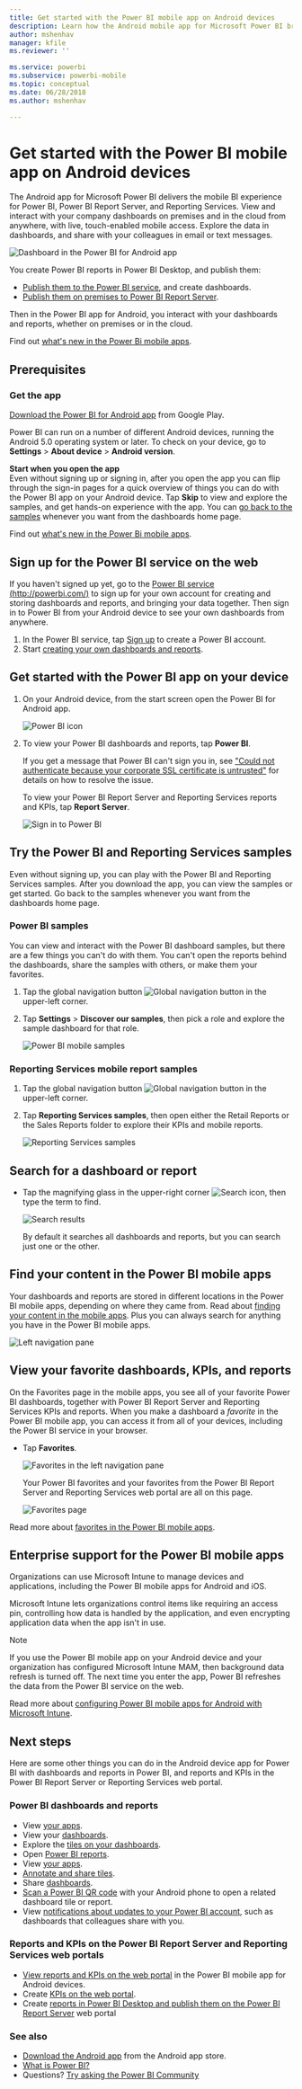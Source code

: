 ```yaml
---
title: Get started with the Power BI mobile app on Android devices
description: Learn how the Android mobile app for Microsoft Power BI brings Power BI to your pocket, with mobile access to business information on premises and in the cloud.
author: mshenhav
manager: kfile
ms.reviewer: ''

ms.service: powerbi
ms.subservice: powerbi-mobile
ms.topic: conceptual
ms.date: 06/28/2018
ms.author: mshenhav

---
```

# Get started with the Power BI mobile app on Android devices
The Android app for Microsoft Power BI delivers the mobile BI experience for Power BI, Power BI Report Server, and Reporting Services. View and interact with your company dashboards on premises and in the cloud from anywhere, with live, touch-enabled mobile access. Explore the data in dashboards, and share with your colleagues in email or text messages. 

![Dashboard in the Power BI for Android app](./media/mobile-android-app-get-started/power-bi-android-dashboard-optimized-090117.png)

You create Power BI reports in Power BI Desktop, and publish them:

* [Publish them to the Power BI service](../../designer/power-bi-overview.md), and create dashboards.
* [Publish them on premises to Power BI Report Server](../../report-server/quickstart-create-powerbi-report.md).

Then in the Power BI app for Android, you interact with your dashboards and reports, whether on premises or in the cloud.

Find out [what's new in the Power Bi mobile apps](../../mobile-whats-new-in-the-mobile-apps.md).

## Prerequisites

### Get the app

[Download the Power BI for Android app](http://go.microsoft.com/fwlink/?LinkID=544867) from Google Play.
  
Power BI can run on a number of different Android devices, running the Android 5.0 operating system or later. To check on your device, go to **Settings** > **About device** > **Android version**. 

**Start when you open the app**    
Even without signing up or signing in, after you open the app you can flip through the sign-in pages for a quick overview of things you can do with the Power BI app on your Android device. Tap **Skip** to view and explore the samples, and get hands-on experience with the app. You can [go back to the samples](mobile-android-app-get-started.md#try-the-power-bi-and-reporting-services-samples) whenever you want from the dashboards home page.

Find out [what's new in the Power Bi mobile apps](../../mobile-whats-new-in-the-mobile-apps.md).

## Sign up for the Power BI service on the web
If you haven't signed up yet, go to the [Power BI service (http://powerbi.com/)](http://powerbi.com/) to sign up for your own account for creating and storing dashboards and reports, and bringing your data together. Then sign in to Power BI from your Android device to see your own dashboards from anywhere.

1. In the Power BI service, tap [Sign up](http://go.microsoft.com/fwlink/?LinkID=513879) to create a Power BI account.
2. Start [creating your own dashboards and reports](../../service-get-started.md).

## Get started with the Power BI app on your device
1. On your Android device, from the start screen open the Power BI for Android app.
   
   ![Power BI icon](./media/mobile-android-app-get-started/power-bi-logo-android.png)
2. To view your Power BI dashboards and reports, tap **Power BI**.  
   
   If you get a message that Power BI can't sign you in, see ["Could not authenticate because your corporate SSL certificate is untrusted"](mobile-android-app-error-corporate-ssl-account-is-untrusted.md) for details on how to resolve the issue.

   To view your Power BI Report Server and Reporting Services reports and KPIs, tap **Report Server**.
   
   ![Sign in to Power BI](./media/mobile-android-app-get-started/power-bi-connect-to-login.png)

## Try the Power BI and Reporting Services samples
Even without signing up, you can play with the Power BI and Reporting Services samples. After you download the app, you can view the samples or get started. Go back to the samples whenever you want from the dashboards home page.

### Power BI samples
You can view and interact with the Power BI dashboard samples, but there are a few things you can't do with them. You can't open the reports behind the dashboards, share the samples with others, or make them your favorites.

1. Tap the global navigation button ![Global navigation button](././media/mobile-android-app-get-started/power-bi-android-options-icon.png) in the upper-left corner.
2. Tap **Settings** > **Discover our samples**, then pick a role and explore the sample dashboard for that role.  
   
   ![Power BI mobile samples](./media/mobile-android-app-get-started/power-bi-android-power-bi-samples.png)

### Reporting Services mobile report samples
1. Tap the global navigation button ![Global navigation button](././media/mobile-android-app-get-started/power-bi-android-options-icon.png) in the upper-left corner.
2. Tap **Reporting Services samples**, then open either the Retail Reports or the Sales Reports folder to explore their KPIs and mobile reports.
   
   ![Reporting Services samples](./media/mobile-android-app-get-started/power-bi-android-reporting-services-samples.png)

## Search for a dashboard or report
* Tap the magnifying glass in the upper-right corner ![Search icon](./media/mobile-android-app-get-started/power-bi-ipad-search-icon.png), then type the term to find.
  
    ![Search results](./media/mobile-android-app-get-started/power-bi-android-tablet-search.png)
  
    By default it searches all dashboards and reports, but you can search just one or the other.

## Find your content in the Power BI mobile apps
Your dashboards and reports are stored in different locations in the Power BI mobile apps, depending on where they came from. Read  about [finding your content in the mobile apps](../../mobile-apps-quickstart-view-dashboard-report.md). Plus you can always search for anything you have in the Power BI mobile apps. 

![Left navigation pane](./media/mobile-android-app-get-started/power-bi-mobile-new-nav-no-numbers.png)

## View your favorite dashboards, KPIs, and reports
On the Favorites page in the mobile apps, you see all of your favorite Power BI dashboards, together with Power BI Report Server and Reporting Services KPIs and reports. When you make a dashboard a *favorite* in the Power BI mobile app, you can access it from all of your devices, including the Power BI service in your browser. 

* Tap **Favorites**.
  
   ![Favorites in the left navigation pane](./media/mobile-android-app-get-started/power-bi-android-favorite-left-nav.png)
  
   Your Power BI favorites and your favorites from the Power BI Report Server and Reporting Services web portal are all on this page.
  
   ![Favorites page](./media/mobile-android-app-get-started/power-bi-android-favorites-callouts.png)

Read more about [favorites in the Power BI mobile apps](mobile-apps-favorites.md).

## Enterprise support for the Power BI mobile apps
Organizations can use Microsoft Intune to manage devices and applications, including the Power BI mobile apps for Android and iOS.

Microsoft Intune lets organizations control items like requiring an access pin, controlling how data is handled by the application, and even encrypting application data when the app isn't in use.

> [!NOTE]
> If you use the Power BI mobile app on your Android device and your organization has configured Microsoft Intune MAM, then background data refresh is turned off. The next time you enter the app, Power BI refreshes the data from the Power BI service on the web.
> 
> 

Read more about [configuring Power BI mobile apps for Android with Microsoft Intune](../../service-admin-mobile-intune.md). 

## Next steps
Here are some other things you can do in the Android device app for Power BI with dashboards and reports in Power BI, and reports and KPIs in the Power BI Report Server or Reporting Services web portal.

### Power BI dashboards and reports
* View [your apps](../../service-create-distribute-apps.md).
* View your [dashboards](../../mobile-apps-view-dashboard.md).
* Explore the [tiles on your dashboards](../../mobile-tiles-in-the-mobile-apps.md).
* Open [Power BI reports](../../mobile-reports-in-the-mobile-apps.md).
* View [your apps](../../service-create-distribute-apps.md).
* [Annotate and share tiles](mobile-annotate-and-share-a-tile-from-the-mobile-apps.md).
* Share [dashboards](../../mobile-share-dashboard-from-the-mobile-apps.md).
* [Scan a Power BI QR code](../../mobile-apps-qr-code.md) with your Android phone to open a related dashboard tile or report. 
* View [notifications about updates to your Power BI account](../../mobile-apps-notification-center.md), such as dashboards that colleagues share with you.

### Reports and KPIs on the Power BI Report Server and Reporting Services web portals
* [View reports and KPIs on the web portal](mobile-app-ssrs-kpis-mobile-on-premises-reports.md) in the Power BI mobile app for Android devices.
* Create [KPIs on the web portal](https://docs.microsoft.com/sql/reporting-services/working-with-kpis-in-reporting-services).
* Create [reports in Power BI Desktop and publish them on the Power BI Report Server](../../report-server/quickstart-create-powerbi-report.md) web portal

### See also
* [Download the Android app](http://go.microsoft.com/fwlink/?LinkID=544867) from the Android app store.
* [What is Power BI?](../../designer/power-bi-overview.md)
* Questions? [Try asking the Power BI Community](http://community.powerbi.com/)


